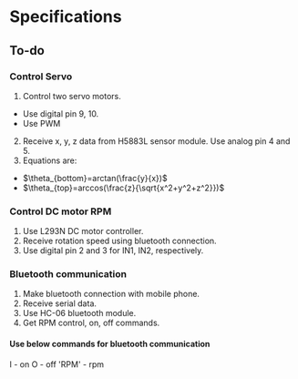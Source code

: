 # Specifications

## To-do
### Control Servo 
1. Control two servo motors.
  + Use digital pin 9, 10.
  + Use PWM
2. Receive x, y, z data from H5883L sensor module. Use analog pin 4 and 5.
3. Equations are:
  + $\theta_{bottom}=arctan(\frac{y}{x})$
  + $\theta_{top}=arccos(\frac{z}{\sqrt{x^2+y^2+z^2}})$

### Control DC motor RPM
1. Use L293N DC motor controller.
2. Receive rotation speed using bluetooth connection.
3. Use digital pin 2 and 3 for IN1, IN2, respectively.

### Bluetooth communication
1. Make bluetooth connection with mobile phone.
2. Receive serial data.
3. Use HC-06 bluetooth module.
4. Get RPM control, on, off commands.

#### Use below commands for bluetooth communication
I - on
O - off
'RPM' - rpm
